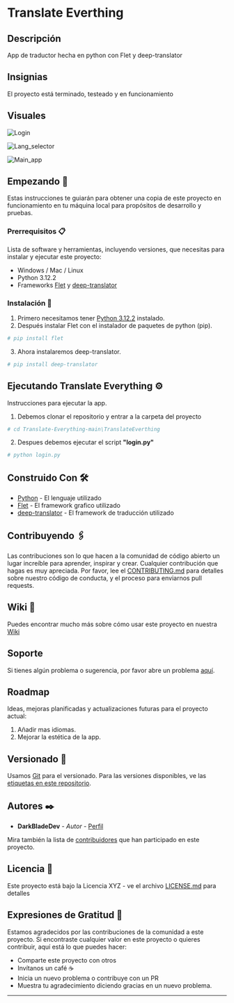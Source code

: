 # **Translate Everthing**

## Descripción

App de traductor hecha en python con Flet y deep-translator

## Insignias

El proyecto está terminado, testeado y en funcionamiento

## Visuales

![Login](https://github.com/user-attachments/assets/97d637c5-9b3b-40f9-9f44-39a86559152c)

![Lang_selector](https://github.com/user-attachments/assets/29c37620-6c67-48da-9355-ba1d018f425a)

![Main_app](https://github.com/user-attachments/assets/b8996c21-5d1f-4f53-b62d-8d89c4a641be)


## Empezando 🚀

Estas instrucciones te guiarán para obtener una copia de este proyecto en funcionamiento en tu máquina local para propósitos de desarrollo y pruebas.

### Prerrequisitos 📋

Lista de software y herramientas, incluyendo versiones, que necesitas para instalar y ejecutar este proyecto:

- Windows / Mac / Linux
- Python 3.12.2
- Frameworks [Flet](https://flet.dev) y [deep-translator](https://pypi.org/project/deep-translator/)

### Instalación 🔧

1. Primero necesitamos tener [Python 3.12.2](https://www.python.org/ftp/python/3.12.2/python-3.12.2-amd64.exe) instalado.
2. Después instalar Flet con el instalador de paquetes de python (pip).
```bash
# pip install flet
```

3. Ahora instalaremos deep-translator.

```bash
# pip install deep-translator
```

## Ejecutando Translate Everything ⚙️

Instrucciones para ejecutar la app.

1. Debemos clonar el repositorio y entrar a la carpeta del proyecto

```bash
# cd Translate-Everything-main\TranslateEverthing
```

2. Despues debemos ejecutar el script **"login.py"**

```bash
# python login.py
```

## Construido Con 🛠️

- [Python](https://www.python.org/) - El lenguaje utilizado
- [Flet](https://flet.dev) - El framework grafico utilizado
- [deep-translator](https://pypi.org/project/deep-translator/) - El framework de traducción utilizado

## Contribuyendo 🖇️

Las contribuciones son lo que hacen a la comunidad de código abierto un lugar increíble para aprender, inspirar y crear. Cualquier contribución que hagas es muy apreciada. Por favor, lee el [CONTRIBUTING.md](https://gist.github.com/DarkBladeDev/c6a7332e28ba69e82b2190727030830c) para detalles sobre nuestro código de conducta, y el proceso para enviarnos pull requests.

## Wiki 📖

Puedes encontrar mucho más sobre cómo usar este proyecto en nuestra [Wiki](https://github.com/DarkBladeDev/Translate-Everything/wiki)

## Soporte

Si tienes algún problema o sugerencia, por favor abre un problema [aquí](https://github.com/DarkBladeDev/Translate-Everything/issues).

## Roadmap

Ideas, mejoras planificadas y actualizaciones futuras para el proyecto actual:

1. Añadir mas idiomas.
2. Mejorar la estética de la app.

## Versionado 📌

Usamos [Git](https://git-scm.com) para el versionado. Para las versiones disponibles, ve las [etiquetas en este repositorio](https://github.com/DarkBladeDev/Translate-Everything/tags).

## Autores ✒️

- **DarkBladeDev** - _Autor_ - [Perfil](https://github.com/DarkBladeDev)

Mira también la lista de [contribuidores](https://github.com/DarkBladeDev/Translate-Everything/contributors) que han participado en este proyecto.

## Licencia 📄

Este proyecto está bajo la Licencia XYZ - ve el archivo [LICENSE.md](LICENSE.md) para detalles

## Expresiones de Gratitud 🎁

Estamos agradecidos por las contribuciones de la comunidad a este proyecto. Si encontraste cualquier valor en este proyecto o quieres contribuir, aquí está lo que puedes hacer:

- Comparte este proyecto con otros
- Invítanos un café ☕
- Inicia un nuevo problema o contribuye con un PR
- Muestra tu agradecimiento diciendo gracias en un nuevo problema.

---

